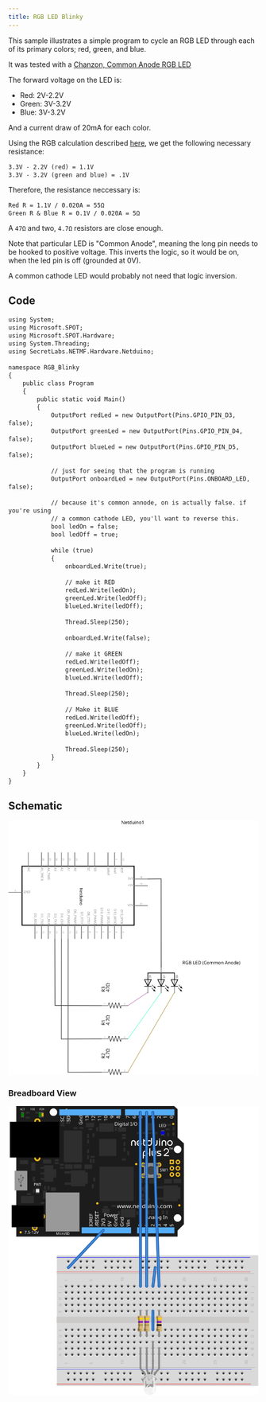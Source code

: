 ```yaml
---
title: RGB LED Blinky
---
```


This sample illustrates a simple program to cycle an RGB LED through each of its primary colors; red, green, and blue.

It was tested with a [Chanzon, Common Anode RGB LED](https://www.amazon.com/gp/product/B01C19ENFK/ref=oh_aui_detailpage_o04_s01?ie=UTF8&psc=1 )

The forward voltage on the LED is: 

 * Red: 2V-2.2V
 * Green: 3V-3.2V
 * Blue: 3V-3.2V

And a current draw of 20mA for each color.

Using the RGB calculation described [here](/Hardware/Reference/Components/LEDs/Driving_w_Resistor/), we get the following necessary resistance:

```
3.3V - 2.2V (red) = 1.1V
3.3V - 3.2V (green and blue) = .1V
```

Therefore, the resistance neccessary is:

```
Red R = 1.1V / 0.020A = 55Ω
Green R & Blue R = 0.1V / 0.020A = 5Ω
```

A `47Ω` and two, `4.7Ω` resistors are close enough.

Note that particular LED is "Common Anode", meaning the long pin needs to be hooked to positive voltage. This inverts the logic, so it would be on, when the led pin is off (grounded at 0V).

A common cathode LED would probably not need that logic inversion.

## Code

```
using System;
using Microsoft.SPOT;
using Microsoft.SPOT.Hardware;
using System.Threading;
using SecretLabs.NETMF.Hardware.Netduino;

namespace RGB_Blinky
{
	public class Program
	{
		public static void Main()
        {
            OutputPort redLed = new OutputPort(Pins.GPIO_PIN_D3, false);
			OutputPort greenLed = new OutputPort(Pins.GPIO_PIN_D4, false);
			OutputPort blueLed = new OutputPort(Pins.GPIO_PIN_D5, false);

            // just for seeing that the program is running
			OutputPort onboardLed = new OutputPort(Pins.ONBOARD_LED, false);

            // because it's common annode, on is actually false. if you're using
            // a common cathode LED, you'll want to reverse this.
            bool ledOn = false;
            bool ledOff = true;

			while (true)
			{
                onboardLed.Write(true);
                  
                // make it RED
                redLed.Write(ledOn);
                greenLed.Write(ledOff);
                blueLed.Write(ledOff);

                Thread.Sleep(250);

                onboardLed.Write(false);

                // make it GREEN
				redLed.Write(ledOff);
				greenLed.Write(ledOn);
				blueLed.Write(ledOff);

				Thread.Sleep(250);

                // Make it BLUE
				redLed.Write(ledOff);
				greenLed.Write(ledOff);
                blueLed.Write(ledOn);

				Thread.Sleep(250);
			}
		}
	}
}
```


## Schematic

![](RGB_Blinky_schem.svg)

### Breadboard View

![](RGB_Blinky_bb.svg)